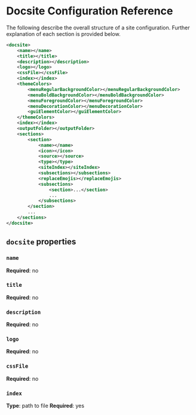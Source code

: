 Docsite Configuration Reference
================================================================================

The following describe the overall structure of a site configuration.
Further explanation of each section is provided below.

```xml
<docsite>
    <name></name>
    <title></title>
    <description></description>
    <logo></logo>
    <cssFile></cssFile>
    <index></index>
    <themeColors>
        <menuRegularBackgroundColor></menuRegularBackgroundColor>
        <menuBoldBackgroundColor></menuBoldBackgroundColor>
        <menuForegroundColor></menuForegroundColor>
        <menuDecorationColor></menuDecorationColor>
        <guiElementColor></guiElementColor>
    </themeColors>
    <index></index>
    <outputFolder></outputFolder>
    <sections>
        <section>
            <name></name>
            <icon></icon>
            <source></source>
            <type></type>
            <siteIndex></siteIndex>
            <subsections></subsections>
            <replaceEmojis></replaceEmojis>
            <subsections>
                <section>...</section>
                ...
            </subsections>
        </section>
        ...
    </sections>
</docsite>
```

## `docsite` properties
### `name`
**Required**: no
### `title`
**Required**: no
### `description`
**Required**: no
### `logo`
**Required**: no
### `cssFile`
**Required**: no
### `index`
**Type**: path to file
**Required**: yes